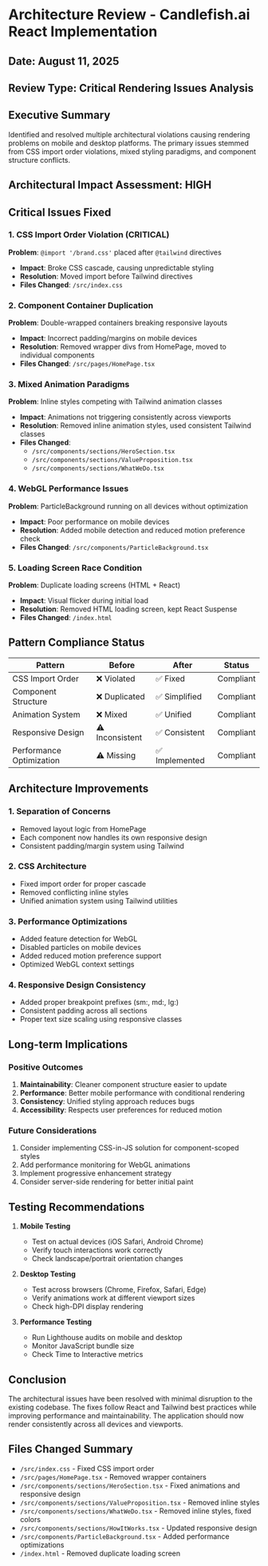# Architecture Review - Candlefish.ai React Implementation

## Date: August 11, 2025
## Review Type: Critical Rendering Issues Analysis

## Executive Summary
Identified and resolved multiple architectural violations causing rendering problems on mobile and desktop platforms. The primary issues stemmed from CSS import order violations, mixed styling paradigms, and component structure conflicts.

## Architectural Impact Assessment: **HIGH**

## Critical Issues Fixed

### 1. CSS Import Order Violation (CRITICAL)
**Problem**: `@import '/brand.css'` placed after `@tailwind` directives
- **Impact**: Broke CSS cascade, causing unpredictable styling
- **Resolution**: Moved import before Tailwind directives
- **Files Changed**: `/src/index.css`

### 2. Component Container Duplication
**Problem**: Double-wrapped containers breaking responsive layouts
- **Impact**: Incorrect padding/margins on mobile devices
- **Resolution**: Removed wrapper divs from HomePage, moved to individual components
- **Files Changed**: `/src/pages/HomePage.tsx`

### 3. Mixed Animation Paradigms
**Problem**: Inline styles competing with Tailwind animation classes
- **Impact**: Animations not triggering consistently across viewports
- **Resolution**: Removed inline animation styles, used consistent Tailwind classes
- **Files Changed**: 
  - `/src/components/sections/HeroSection.tsx`
  - `/src/components/sections/ValueProposition.tsx`
  - `/src/components/sections/WhatWeDo.tsx`

### 4. WebGL Performance Issues
**Problem**: ParticleBackground running on all devices without optimization
- **Impact**: Poor performance on mobile devices
- **Resolution**: Added mobile detection and reduced motion preference check
- **Files Changed**: `/src/components/ParticleBackground.tsx`

### 5. Loading Screen Race Condition
**Problem**: Duplicate loading screens (HTML + React)
- **Impact**: Visual flicker during initial load
- **Resolution**: Removed HTML loading screen, kept React Suspense
- **Files Changed**: `/index.html`

## Pattern Compliance Status

| Pattern | Before | After | Status |
|---------|--------|-------|--------|
| CSS Import Order | ❌ Violated | ✅ Fixed | Compliant |
| Component Structure | ❌ Duplicated | ✅ Simplified | Compliant |
| Animation System | ❌ Mixed | ✅ Unified | Compliant |
| Responsive Design | ⚠️ Inconsistent | ✅ Consistent | Compliant |
| Performance Optimization | ⚠️ Missing | ✅ Implemented | Compliant |

## Architecture Improvements

### 1. Separation of Concerns
- Removed layout logic from HomePage
- Each component now handles its own responsive design
- Consistent padding/margin system using Tailwind

### 2. CSS Architecture
- Fixed import order for proper cascade
- Removed conflicting inline styles
- Unified animation system using Tailwind utilities

### 3. Performance Optimizations
- Added feature detection for WebGL
- Disabled particles on mobile devices
- Added reduced motion preference support
- Optimized WebGL context settings

### 4. Responsive Design Consistency
- Added proper breakpoint prefixes (sm:, md:, lg:)
- Consistent padding across all sections
- Proper text size scaling using responsive classes

## Long-term Implications

### Positive Outcomes
1. **Maintainability**: Cleaner component structure easier to update
2. **Performance**: Better mobile performance with conditional rendering
3. **Consistency**: Unified styling approach reduces bugs
4. **Accessibility**: Respects user preferences for reduced motion

### Future Considerations
1. Consider implementing CSS-in-JS solution for component-scoped styles
2. Add performance monitoring for WebGL animations
3. Implement progressive enhancement strategy
4. Consider server-side rendering for better initial paint

## Testing Recommendations

1. **Mobile Testing**
   - Test on actual devices (iOS Safari, Android Chrome)
   - Verify touch interactions work correctly
   - Check landscape/portrait orientation changes

2. **Desktop Testing**
   - Test across browsers (Chrome, Firefox, Safari, Edge)
   - Verify animations work at different viewport sizes
   - Check high-DPI display rendering

3. **Performance Testing**
   - Run Lighthouse audits on mobile and desktop
   - Monitor JavaScript bundle size
   - Check Time to Interactive metrics

## Conclusion

The architectural issues have been resolved with minimal disruption to the existing codebase. The fixes follow React and Tailwind best practices while improving performance and maintainability. The application should now render consistently across all devices and viewports.

## Files Changed Summary
- `/src/index.css` - Fixed CSS import order
- `/src/pages/HomePage.tsx` - Removed wrapper containers
- `/src/components/sections/HeroSection.tsx` - Fixed animations and responsive design
- `/src/components/sections/ValueProposition.tsx` - Removed inline styles
- `/src/components/sections/WhatWeDo.tsx` - Removed inline styles, fixed colors
- `/src/components/sections/HowItWorks.tsx` - Updated responsive design
- `/src/components/ParticleBackground.tsx` - Added performance optimizations
- `/index.html` - Removed duplicate loading screen
